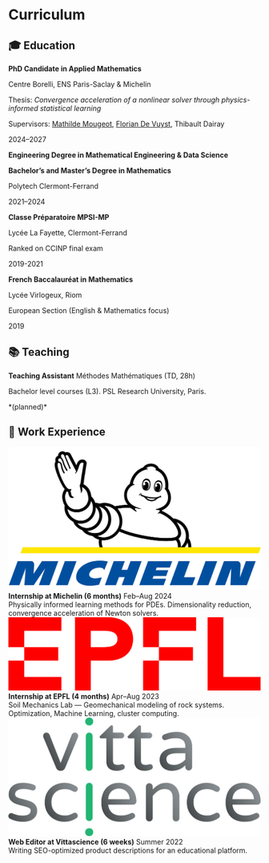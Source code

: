 # Curriculum
## 🎓 Education
<div class="timeline-item">
  <div class="timeline-details">
    <p><strong>PhD Candidate in Applied Mathematics</strong></p>
    <p>Centre Borelli, ENS Paris-Saclay & Michelin</p>
    <p>Thesis: <em>Convergence acceleration of a nonlinear solver through physics-informed statistical learning</em></p>
    <p>Supervisors:
      <a href="https://sites.google.com/site/mougeotmathilde/" class="supervisor">Mathilde Mougeot</a>,
      <a href="https://fdevuyst.jimdofree.com/" class="supervisor">Florian De Vuyst</a>,
      Thibault Dairay
    </p>
  </div>
  <div class="timeline-date">2024–2027</div>
</div>

<div class="timeline-item">
  <div class="timeline-details">
    <p><strong>Engineering Degree in Mathematical Engineering & Data Science</strong></p>
    <p><strong>Bachelor’s and Master’s Degree in Mathematics</strong></p>
    <p>Polytech Clermont-Ferrand</p>
  </div>
  <div class="timeline-date">2021–2024</div>
</div>

<div class="timeline-item">
  <div class="timeline-details">
    <p><strong>Classe Préparatoire MPSI-MP</strong></p>
    <p>Lycée La Fayette, Clermont-Ferrand</p>
    <p>Ranked on CCINP final exam</p>
  </div>
  <div class="timeline-date">2019-2021</div>
</div>

<div class="timeline-item">
  <div class="timeline-details">
    <p><strong>French Baccalauréat in Mathematics</strong></p>
    <p>Lycée Virlogeux, Riom  </p>
    <p>European Section (English & Mathematics focus)</p>
  </div>
  <div class="timeline-date">2019</div>
</div>


## 📚 Teaching
<div class="timeline-item">
  <div class="timeline-details">
    <p><strong>Teaching Assistant</strong> Méthodes Mathématiques (TD, 28h)</p>
    <p>Bachelor level courses (L3). PSL Research University, Paris. </p>
  </div>
  <div class="timeline-date">*(planned)*</div>
</div>



## 🧪 Work Experience

<div class="highlight-entry">
  <img src="img/michelin.png" alt="Michelin" class="work-thumb">
  <div class="highlight-text">
    <strong>Internship at Michelin (6 months)</strong> Feb–Aug 2024 <br>
    Physically informed learning methods for PDEs.  
    Dimensionality reduction, convergence acceleration of Newton solvers.
  </div>
</div>

<div class="highlight-entry">
  <img src="img/epfl.png" alt="EPFL" class="work-thumb">
  <div class="highlight-text">
    <strong>Internship at EPFL (4 months)</strong> Apr–Aug 2023 <br>
    Soil Mechanics Lab — Geomechanical modeling of rock systems.  
    Optimization, Machine Learning, cluster computing.
  </div>
</div>

<div class="highlight-entry">
  <img src="img/vittascience.png" alt="Vittascience" class="work-thumb">
  <div class="highlight-text">
    <strong>Web Editor at Vittascience (6 weeks)</strong> Summer 2022<br>
    Writing SEO-optimized product descriptions for an educational platform.
  </div>
</div>


